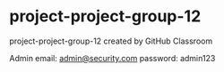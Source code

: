 # project-project-group-12
project-project-group-12 created by GitHub Classroom  

Admin email: admin@security.com password: admin123

